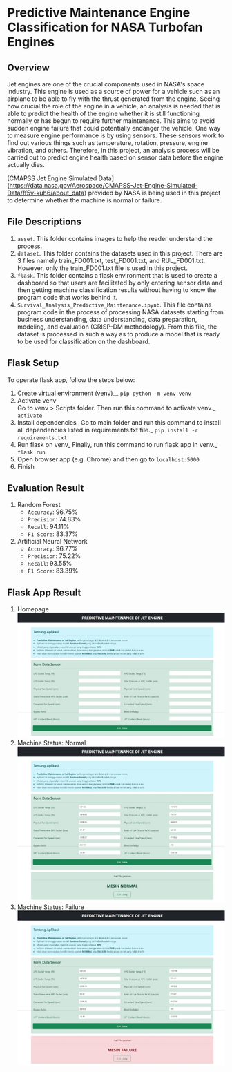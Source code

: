# Predictive Maintenance Engine Classification for NASA Turbofan Engines

## Overview
Jet engines are one of the crucial components used in NASA's space industry. This engine is used as a source of power for a vehicle such as an airplane to be able to fly with the thrust generated from the engine. Seeing how crucial the role of the engine in a vehicle, an analysis is needed that is able to predict the health of the engine whether it is still functioning normally or has begun to require further maintenance. This aims to avoid sudden engine failure that could potentially endanger the vehicle. One way to measure engine performance is by using sensors. These sensors work to find out various things such as temperature, rotation, pressure, engine vibration, and others. Therefore, in this project, an analysis process will be carried out to predict engine health based on sensor data before the engine actually dies.

[CMAPSS Jet Engine Simulated Data]
(https://data.nasa.gov/Aerospace/CMAPSS-Jet-Engine-Simulated-Data/ff5v-kuh6/about_data)
provided by NASA is being used in this project to determine whether the machine is normal or failure.

## File Descriptions

1. `asset`. This folder contains images to help the reader understand the process.
2. `dataset`. This folder contains the datasets used in this project. There are 3 files namely train_FD001.txt, test_FD001.txt, and RUL_FD001.txt. However, only the train_FD001.txt file is used in this project.
3. `flask`. This folder contains a flask environment that is used to create a dashboard so that users are facilitated by only entering sensor data and then getting machine classification results without having to know the program code that works behind it.
4. `Survival_Analysis_Predictive_Maintenance.ipynb`. This file contains program code in the process of processing NASA datasets starting from business understanding, data understanding, data preparation, modeling, and evaluation (CRISP-DM methodology). From this file, the dataset is processed in such a way as to produce a model that is ready to be used for classification on the dashboard.

## Flask Setup
To operate flask app, follow the steps below:
1. Create virtual environment (venv)__
   `pip python -m venv venv`
2. Activate venv  
   Go to venv > Scripts folder. Then run this command to activate venv._
   `activate`
3. Install dependencies_
   Go to main folder and run this command to install all dependencies listed in requirements.txt file._
   `pip install -r requirements.txt`
4. Run flask on venv_
   Finally, run this command to run flask app in venv._
   `flask run`
5. Open browser app (e.g. Chrome) and then go to `localhost:5000`
6. Finish

## Evaluation Result
1. Random Forest
   - `Accuracy`: 96.75%
   - `Precision`: 74.83%
   - `Recall`: 94.11%
   - `F1 Score`: 83.37%
2. Artificial Neural Network
   - `Accuracy`: 96.77%
   - `Precision`: 75.22%
   - `Recall`: 93.55%
   - `F1 Score`: 83.39%

## Flask App Result
1. Homepage
![](asset/tampilan-awal.jpeg)
3. Machine Status: Normal
![](asset/tampilan-mesin-normal.jpeg)
4. Machine Status: Failure
![](asset/tampilan-mesin-failure.jpeg)
